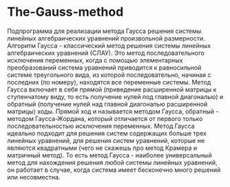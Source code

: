 # The-Gauss-method
Подпрограмма для реализации метода Гаусса решения системы линейных алгебраических уравнений произвольной размерности. 
Алгоритм Гаусса - классический метод решения системы линейных алгебраических уравнений (СЛАУ). Это метод последовательного исключения переменных, когда с помощью элементарных преобразований система уравнений приводится к равносильной системе треугольного вида, из которой последовательно, начиная с последних (по номеру), находятся все переменные системы. 
Метод Гаусса включает в себя прямой (приведение расширенной матрицы к ступенчатому виду, то есть получение нулей под главной диагональю) и обратный (получение нулей над главной диагональю расширенной матрицы) ходы. Прямой ход и называется методом Гаусса, обратный - методом Гаусса-Жордана, который отличается от первого только последовательностью исключения переменных.
Метод Гаусса идеально подходит для решения систем содержащих больше трех линейных уравнений, для решения систем уравнений, которые не являются квадратными (чего не скажешь про метод Крамера и матричный метод). То есть метод Гаусса - наиболее универсальный метод для нахождения решения любой системы линейных уравнений, он работает в случае, когда система имеет бесконечно много решений или несовместна.
